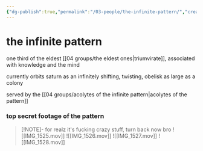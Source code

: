 ```yaml
---
{"dg-publish":true,"permalink":"/03-people/the-infinite-pattern/","created":"2024-10-25T12:02:59.659-05:00","updated":"2024-10-25T12:38:17.907-05:00"}
---
```


# the infinite pattern
one third of the eldest [[04 groups/the eldest ones\|triumvirate]], associated with knowledge and the mind

currently orbits saturn as an infinitely shifting, twisting, obelisk as large as a colony

served by the [[04 groups/acolytes of the infinite pattern\|acolytes of the pattern]]

### top secret footage of the pattern

> [!NOTE]- for realz it's fucking crazy stuff, turn back now bro
> ![[IMG_1525.mov]]
> ![[IMG_1526.mov]]
> ![[IMG_1527.mov]]
> ![[IMG_1528.mov]]

